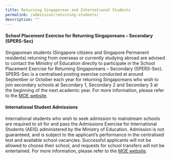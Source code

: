 ```yaml
---
title: Returning Singaporean and International Students
permalink: /admission/returning-students/
description: ""
---
```



#### **School Placement Exercise for Returning Singaporeans – Secondary (SPERS-Sec)**

Singaporean students (Singapore citizens and Singapore Permanent residents) returning from overseas or currently studying abroad are advised to contact the Ministry of Education directly to participate in the School Placement Exercise for Returning Singaporeans – Secondary (SPERS-Sec). SPERS-Sec is a centralised posting exercise conducted at around September or October each year for returning Singaporeans who wish to join secondary schools at Secondary 1, Secondary 2 and Secondary 3 at the beginning of the next academic year. For more information, please refer to the [MOE website](https://www.moe.gov.sg/returning-singaporeans/secondary/spers/results).

#### **International Student Admissions**

International students who wish to seek admission to mainstream schools are required to sit for and pass the Admissions Exercise for International Students (AEIS) administered by the Ministry of Education. Admission is not guaranteed, and is subject to the applicant’s performance in the centralised test and available school vacancies. Successful applicants will not be allowed to choose their school, and requests for school transfers will not be entertained. For more information, please refer to the [MOE website](https://www.moe.gov.sg/international-students).